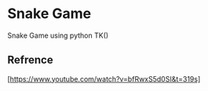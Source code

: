 # Snake Game

Snake Game using python TK()


## Refrence 
[https://www.youtube.com/watch?v=bfRwxS5d0SI&t=319s]